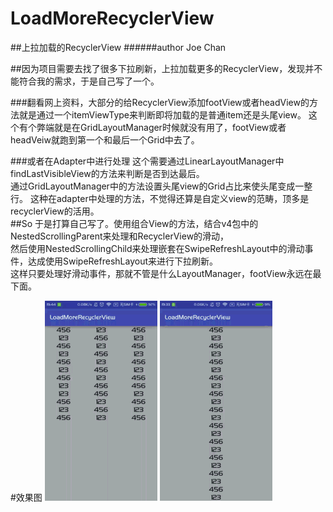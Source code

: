 # LoadMoreRecyclerView
##上拉加载的RecyclerView
######author Joe Chan

##因为项目需要去找了很多下拉刷新，上拉加载更多的RecyclerView，发现并不能符合我的需求，于是自己写了一个。

###翻看网上资料，大部分的给RecyclerView添加footView或者headView的方法就是通过一个itemViewType来判断即将加载的是普通item还是头尾view。
这个有个弊端就是在GridLayoutManager时候就没有用了，footView或者headVeiw就跑到第一个和最后一个Grid中去了。

###或者在Adapter中进行处理
这个需要通过LinearLayoutManager中findLastVisibleView的方法来判断是否到达最后。<br>
通过GridLayoutManager中的方法设置头尾view的Grid占比来使头尾变成一整行。
这种在adapter中处理的方法，不觉得还算是自定义view的范畴，顶多是recyclerView的活用。
<br>
##So
于是打算自己写了。使用组合View的方法，结合v4包中的NestedScrollingParent来处理和RecyclerView的滑动，<br>
然后使用NestedScrollingChild来处理嵌套在SwipeRefreshLayout中的滑动事件，达成使用SwipeRefreshLayout来进行下拉刷新。<br>
这样只要处理好滑动事件，那就不管是什么LayoutManager，footView永远在最下面。

#效果图
![](https://github.com/1030310877/LoadMoreRecyclerView/blob/master/demogif/grid-demo.gif)
![](https://github.com/1030310877/LoadMoreRecyclerView/blob/master/demogif/list-demo.gif)
